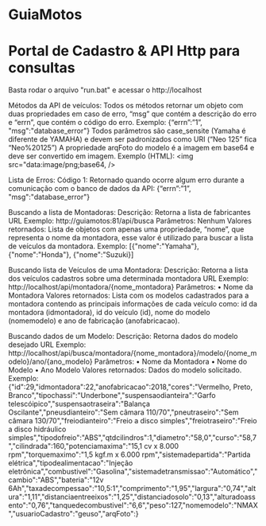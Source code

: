 # GuiaMotos
# Portal de Cadastro & API Http para consultas

Basta rodar o arquivo "run.bat" e acessar o http://localhost

Métodos da API de veículos:
Todos os métodos retornar um objeto com duas propriedades em caso de erro, “msg” que contém a descrição do erro e “errn”, que contém o código do erro.
Exemplo: {“errn”:”1”, "msg":"database_error"}
Todos parâmetros são case_sensite (Yamaha é diferente de YAMAHA) e devem ser padronizados como URI (“Neo 125” fica “Neo%20125”)
A propriedade arqFoto do modelo é a imagem em base64 e deve ser convertido em imagem.
Exemplo (HTML): <img src="data:image/png;base64, <imagem em base64> />

Lista de Erros:
Código 1: Retornado quando ocorre algum erro durante a comunicação com o banco de dados da API: {“errn”:”1”, "msg":"database_error"}

Buscando a lista de Montadoras:
Descrição:
Retorna a lista de fabricantes
URL Exemplo:
http://guiamotos:81/api/busca
Parâmetros:
Nenhum
Valores retornados:
Lista de objetos com apenas uma propriedade, “nome”, que representa o nome da montadora, esse valor é utilizado para buscar a lista de veículos da montadora.
Exemplo: [{"nome":"Yamaha"}, {"nome":"Honda"}, {"nome":"Suzuki}]

Buscando lista de Veículos de uma Montadora:
Descrição:
Retorna a lista dos veículos cadastros sobre uma determinada montadora
URL Exemplo:
http://localhost/api/montadora/{nome_montadora}
Parâmetros:
•	Nome da Montadora 
Valores retornados:
Lista com os modelos cadastrados para a montadora contendo as principais informações de cada veículo como: id da montadora (idmontadora), id do veículo (id), nome do modelo (nomemodelo) e ano de fabricação (anofabricacao).

Buscando dados de um Modelo:
Descrição:
Retorna dados do modelo desejado
URL Exemplo:
http://localhost/api/busca/montadora/{nome_montadora}/modelo/{nome_modelo}/ano/{ano_modelo}
Parâmetros:
•	Nome da Montadora
•	Nome do Modelo
•	Ano Modelo
Valores retornados:
Dados do modelo solicitado.
Exemplo: {"id":29,"idmontadora":22,"anofabricacao":2018,"cores":"Vermelho, Preto, Branco","tipochassi":"Underbone","suspensaodianteira":"Garfo telescóipico","suspensaotraseira":"Balança Oscilante","pneusdianteiro":"Sem câmara 110/70","pneutraseiro":"Sem câmara 130/70","freiodianteiro":"Freio a disco simples","freiotraseiro":"Freio a disco hidráulico simples","tipodofreio":"ABS","qtdcilindros":1,"diametro":"58,0","curso":"58,7","cilindrada":160,"potenciamaxima":"15,1 cv x 8.000 rpm","torquemaximo":"1,5 kgf.m x 6.000 rpm","sistemadepartida":"Partida elétrica","tipodealimentacao":"Injeção eletrônica","combustivel":"Gasolina","sistemadetransmissao":"Automático","cambio":"ABS","bateria":"12v 6Ah","taxadecompessao":"10,5:1","comprimento":"1,95","largura":"0,74","altura":"1,11","distanciaentreeixos":"1,25","distanciadosolo":"0,13","alturadoassento":"0,76","tanquedecombustivel":"6,6","peso":127,"nomemodelo":"NMAX","usuarioCadastro":"geuso","arqFoto":<imagem em base64>}
